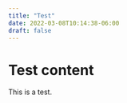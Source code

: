```yaml
---
title: "Test"
date: 2022-03-08T10:14:38-06:00
draft: false
---
```


# Test content

This is a test.

